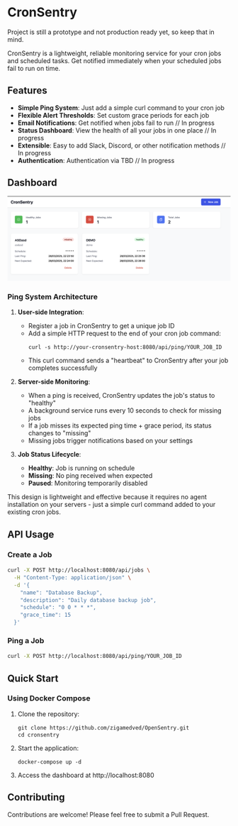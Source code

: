 # CronSentry

Project is still a prototype and not production ready yet, so keep that in mind.

CronSentry is a lightweight, reliable monitoring service for your cron jobs and scheduled tasks. Get notified immediately when your scheduled jobs fail to run on time.

## Features

- **Simple Ping System**: Just add a simple curl command to your cron job
- **Flexible Alert Thresholds**: Set custom grace periods for each job
- **Email Notifications**: Get notified when jobs fail to run // In progress
- **Status Dashboard**: View the health of all your jobs in one place // In progress
- **Extensible**: Easy to add Slack, Discord, or other notification methods // In progress
- **Authentication**: Authentication via TBD // In progress

## Dashboard

![alt text](./assets/dashboard.png)

### Ping System Architecture

1. **User-side Integration**:
   - Register a job in CronSentry to get a unique job ID
   - Add a simple HTTP request to the end of your cron job command:
     ```
     curl -s http://your-cronsentry-host:8080/api/ping/YOUR_JOB_ID
     ```
   - This curl command sends a "heartbeat" to CronSentry after your job completes successfully

2. **Server-side Monitoring**:
   - When a ping is received, CronSentry updates the job's status to "healthy"
   - A background service runs every 10 seconds to check for missing jobs
   - If a job misses its expected ping time + grace period, its status changes to "missing"
   - Missing jobs trigger notifications based on your settings

3. **Job Status Lifecycle**:
   - **Healthy**: Job is running on schedule
   - **Missing**: No ping received when expected
   - **Paused**: Monitoring temporarily disabled

This design is lightweight and effective because it requires no agent installation on your servers - just a simple curl command added to your existing cron jobs.

## API Usage

### Create a Job

```bash
curl -X POST http://localhost:8080/api/jobs \
  -H "Content-Type: application/json" \
  -d '{
    "name": "Database Backup",
    "description": "Daily database backup job",
    "schedule": "0 0 * * *",
    "grace_time": 15
  }'
```

### Ping a Job

```bash
curl -X POST http://localhost:8080/api/ping/YOUR_JOB_ID
```

## Quick Start

### Using Docker Compose

1. Clone the repository:
   ```
   git clone https://github.com/zigamedved/OpenSentry.git
   cd cronsentry
   ```

2. Start the application:
   ```
   docker-compose up -d
   ```

3. Access the dashboard at http://localhost:8080

## Contributing

Contributions are welcome! Please feel free to submit a Pull Request.
